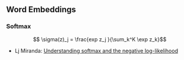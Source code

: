 ## Word Embeddings



### Softmax

$$ \sigma(z)_j = \frac{exp z_j }{\sum_k^K \exp z_k}$$

- Lj Miranda: [Understanding softmax and the negative log-likelihood](https://ljvmiranda921.github.io/notebook/2017/08/13/softmax-and-the-negative-log-likelihood/)



